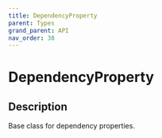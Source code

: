 ```yaml
---
title: DependencyProperty
parent: Types
grand_parent: API
nav_order: 38
---
```


# DependencyProperty

## Description

Base class for dependency properties.
